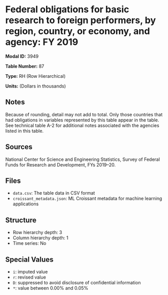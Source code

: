 # Federal obligations for basic research to foreign performers, by region, country, or economy, and agency: FY 2019

**Modal ID:** 3949

**Table Number:** 87

**Type:** RH (Row Hierarchical)

**Units:** (Dollars in thousands)

## Notes

Because of rounding, detail may not add to total. Only those countries that had obligations in variables represented by this table appear in the table. See technical table A-2 for additional notes associated with the agencies listed in this table.

## Sources

National Center for Science and Engineering Statistics, Survey of Federal Funds for Research and Development, FYs 2019–20.

## Files

- `data.csv`: The table data in CSV format
- `croissant_metadata.json`: ML Croissant metadata for machine learning applications

## Structure

- Row hierarchy depth: 3
- Column hierarchy depth: 1
- Time series: No

## Special Values

- `i`: imputed value
- `r`: revised value
- `D`: suppressed to avoid disclosure of confidential information
- `*`: value between 0.00% and 0.05%

